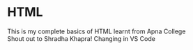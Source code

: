 # HTML
This is my complete basics of HTML learnt from Apna College
<br>
Shout out to Shradha Khapra!
Changing in VS Code